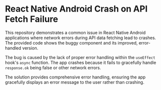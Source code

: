 # React Native Android Crash on API Fetch Failure

This repository demonstrates a common issue in React Native Android applications where network errors during API data fetching lead to crashes.  The provided code shows the buggy component and its improved, error-handled version.

The bug is caused by the lack of proper error handling within the `useEffect` hook's `async` function.  The app crashes because it fails to gracefully handle `response.ok` being false or other network errors.

The solution provides comprehensive error handling, ensuring the app gracefully displays an error message to the user rather than crashing.